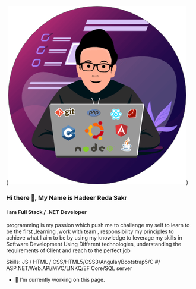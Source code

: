 (![Screenshot of a comment on a GitHub issue showing an image, added in the Markdown, of an Octocat smiling and raising a tentacle.](https://raw.githubusercontent.com/konyan/konyan/master/images/profile.png))
### Hi there 👋, My Name is Hadeer Reda Sakr
#### I am Full Stack / .NET Developer


programming is my passion which push me to challenge my self to learn to be the first ,learning ,work with team , responsibility my principles to achieve what I aim to be by using my knowledge to leverage my skills in Software Development Using Different technologies, understanding the requirements of Client and reach to the perfect job

Skills:  JS / HTML / CSS/HTML5/CSS3/Angular/Bootstrap5/C #/ ASP.NET/Web.APi/MVC/LINKQ/EF Core/SQL server

- 🔭 I’m currently working on this page. 














